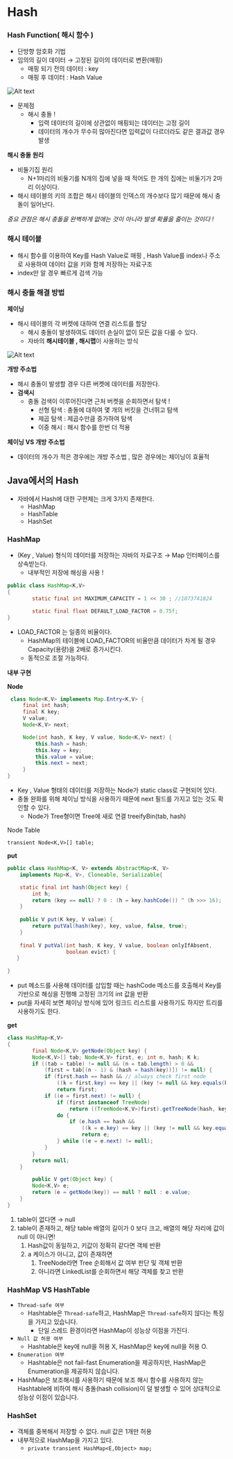 # Hash

### Hash Function( 해시 함수 )

- 단방향 암호화 기법
- 임의의 길이 데이터 → 고정된 길이의 데이터로 변환(매핑)
    - 매핑 되기 전의 데이터 : key
    - 매핑 후 데이터 : Hash Value

![Alt text](https://user-images.githubusercontent.com/84346055/250495862-45722bfa-0f53-4d99-81e1-db2e276fc5ab.png)

- 문제점
    - 해시 충돌 !
        - 입력 데이터의 길이에 상관없이 매핑되는 데이터는 고정 길이
        - 데이터의 개수가 무수히 많아진다면 입력값이 다르더라도 같은 결과값 경우 발생

**해시 충돌 원리**

- 비둘기집 원리
    - N+1마리의 비둘기를 N개의 집에 넣을 때 적어도 한 개의 집에는 비둘기가 2마리 이상이다.
- 해시 테이블의 키의 조합은 해시 테이블의 인덱스의 개수보다 많기 때문에 해시 충돌이 일어난다.

*중요 관점은 해시 충돌을 완벽하게 없애는 것이 아니라 발생 확률을 줄이는 것이다 !*

### 해시 테이블

- 해시 함수를 이용하여 Key를 Hash Value로 매핑 , Hash Value를 index나 주소로 사용하여 데이터 값을 키와 함께 저장하는 자료구조
- index만 알 경우 빠르게 검색 가능

### 해시 충돌 해결 방법

**체이닝**

- 해시 테이블의 각 버켓에 대하여 연결 리스트를 할당
    - 해시 충돌이 발생하여도 데이터 손실이 없이 모든 값을 다룰 수 있다.
    - 자바의 **해시테이블 , 해시맵**이 사용하는 방식

![Alt text](https://user-images.githubusercontent.com/84346055/250495840-f9adfbdf-525e-4446-93d4-28f7ad0f0a31.png)

**개방 주소법**

- 해시 충돌이 발생할 경우 다른 버켓에 데이터를 저장한다.
- **검색시**
    - 충돌 검색이 이루어진다면 근처 버켓을 순회하면서 탐색 !
        - 선형 탐색 : 충돌에 대하여 몇 개의 버킷을 건너뛰고 탐색
        - 제곱 탐색 : 제곱수만큼 증가하여 탐색
        - 이중 해시 : 해시 함수를 한번 더 적용

**체이닝 VS 개방 주소법**

- 데이터의 개수가 적은 경우에는 개방 주소법 , 많은 경우에는 체이닝이 효율적

## Java에서의 Hash

- 자바에서 Hash에 대한 구현체는 크게 3가지 존재한다.
    - HashMap
    - HashTable
    - HashSet

### HashMap

- (Key , Value) 형식의 데이터를 저장하는 자바의 자료구조 → Map 인터페이스를 상속받는다.
    - 내부적인 저장에 해싱을 사용 !

```java
public class HashMap<K,V>
{
		static final int MAXIMUM_CAPACITY = 1 << 30 ; //1073741824 

		static final float DEFAULT_LOAD_FACTOR = 0.75f;
}
```

- LOAD_FACTOR 는 일종의 비율이다.
    - HashMap의 테이블에 LOAD_FACTOR의 비율만큼 데이터가 차게 될 경우 Capacity(용량)을 2배로 증가시킨다.
    - 동적으로 조절 가능하다.

**내부 구현**

**Node**

```java
 class Node<K,V> implements Map.Entry<K,V> {
     final int hash;
     final K key;
     V value;
     Node<K,V> next;

     Node(int hash, K key, V value, Node<K,V> next) {
         this.hash = hash;
         this.key = key;
         this.value = value;
         this.next = next;
     }
}
```

- Key , Value 형태의 데이터를 저장하는 Node가 static class로 구현되어 있다.
- 충돌 완화를 위해 체이닝 방식을 사용하기 때문에 next 필드를 가지고 있는 것도 확인할 수 있다.
    - Node가 Tree형이면 Tree에 새로 연결 treeifyBin(tab, hash)

Node Table

```
transient Node<K,V>[] table;
```

**put**

```java
public class HashMap<K, V> extends AbstractMap<K, V>
    implements Map<K, V>, Cloneable, Serializable{

    static final int hash(Object key) {
        int h;
        return (key == null) ? 0 : (h = key.hashCode()) ^ (h >>> 16);
    }
    
    public V put(K key, V value) {
        return putVal(hash(key), key, value, false, true);
    }
    
    final V putVal(int hash, K key, V value, boolean onlyIfAbsent,
                   boolean evict) {
   }
    
}
```

- put 메소드를 사용해 데이터를 삽입할 때는 hashCode 메소드를 호출해서 Key를 기반으로 해싱을 진행해 고정된 크기의 int 값을 반환
- put을 자세히 보면 체이닝 방식에 있어 링크드 리스트를 사용하기도 하지만 트리를 사용하기도 한다.

**get**

```java
class HashMap<K,V>
{
		final Node<K,V> getNode(Object key) {
        Node<K,V>[] tab; Node<K,V> first, e; int n, hash; K k;
        if ((tab = table) != null && (n = tab.length) > 0 &&
            (first = tab[(n - 1) & (hash = hash(key))]) != null) {
            if (first.hash == hash && // always check first node
                ((k = first.key) == key || (key != null && key.equals(k))))
                return first;
            if ((e = first.next) != null) {
                if (first instanceof TreeNode)
                    return ((TreeNode<K,V>)first).getTreeNode(hash, key);
                do {
                    if (e.hash == hash &&
                        ((k = e.key) == key || (key != null && key.equals(k))))
                        return e;
                } while ((e = e.next) != null);
            }
        }
        return null;
    }

		public V get(Object key) {
        Node<K,V> e;
        return (e = getNode(key)) == null ? null : e.value;
    }
}
```

1. table이 없다면 → null
2. table이 존재하고, 해당 table 배열의 길이가 0 보다 크고, 배열의 해당 자리에 값이 null 이 아니면!
    1. Hash값이 동일하고, 키값이 정확히 같다면 객체 반환
    2. a 케이스가 아니고, 값이 존재하면
        1. TreeNode라면 Tree 순회해서 값 여부 판단 및 객체 반환
        2. 아니라면 LinkedList를 순회하면서 해당 객체를 찾고 반환

### HashMap VS HashTable

- `Thread-safe 여부`
    - Hashtable은 `Thread-safe`하고, HashMap은 `Thread-safe`하지 않다는 특징을 가지고 있습니다.
        - 단일 스레드 환경이라면 HashMap이 성능상 이점을 가진다.
- `Null 값 허용 여부`
    - Hashtable은 key에 null을 허용 X, HashMap은 key에 null을 허용 O.
- `Enumeration 여부`
    - Hashtable은 not fail-fast Enumeration을 제공하지만, HashMap은 Enumeration을 제공하지 않습니다.
- HashMap은 보조해시를 사용하기 때문에 보조 해시 함수를 사용하지 않는 Hashtable에 비하여 해시 충돌(hash collision)이 덜 발생할 수 있어 상대적으로 성능상 이점이 있습니다.

### HashSet

- 객체를 중복해서 저장할 수 없다. null 값은 1개만 허용
- 내부적으로 HashMap을 가지고 있다.
    - `private transient HashMap<E,Object> map;`
